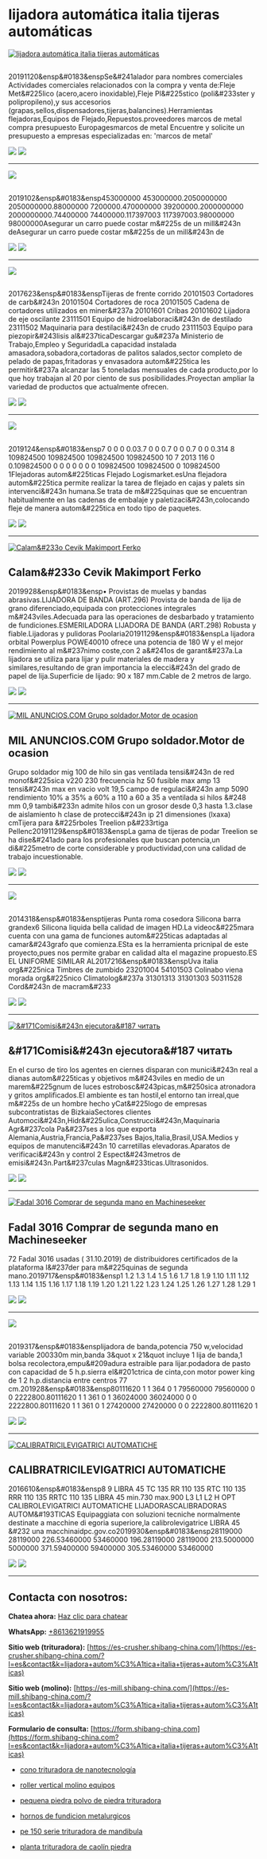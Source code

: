 # lijadora automática italia tijeras automáticas

<a href="https://swt.shibang-china.com/?l=es&img&k=lijadora+autom%C3%A1tica+italia+tijeras+autom%C3%A1ticas" target="_blank">![lijadora automática italia tijeras automáticas](http://static.shibang-china.com/all-800x300/112.jpg)</a>

## 
20191120&ensp&#0183&enspSe&#241alador para nombres comerciales Actividades comerciales relacionados con la compra y venta de:Fleje Met&#225lico (acero,acero inoxidable),Fleje Pl&#225stico (poli&#233ster y polipropileno),y sus accesorios (grapas,sellos,dispensadores,tijeras,balancines).Herramientas flejadoras,Equipos de Flejado,Repuestos.proveedores marcos de metal compra presupuesto Europagesmarcos de metal Encuentre y solicite un presupuesto a empresas especializadas en: 'marcos de metal'


<a href="https://whatsapp.shibangsoft.com/WhatsApp.php" target="_blank" title="WhatsApp">![](http://static.shibang-china.com/icon/whatsapp.png)</a> <a href="https://swt.shibang-china.com/?l=es&icon&k=lijadora+autom%C3%A1tica+italia+tijeras+autom%C3%A1ticas" target="_blank">![](http://static.shibang-china.com/icon/chat-es.png)</a>

---

<a href="https://swt.shibang-china.com/?l=es&img&k=lijadora+autom%C3%A1tica+italia+tijeras+autom%C3%A1ticas" target="_blank">![](http://static.shibang-china.com/all-800x300/480.jpg)</a>

## 
2019102&ensp&#0183&ensp453000000 453000000.2050000000 2050000000.88000000 7200000.470000000 39200000.2000000000 2000000000.74400000 74400000.117397003 117397003.98000000 98000000Asegurar un carro puede costar m&#225s de un mill&#243n deAsegurar un carro puede costar m&#225s de un mill&#243n de


<a href="https://whatsapp.shibangsoft.com/WhatsApp.php" target="_blank" title="WhatsApp">![](http://static.shibang-china.com/icon/whatsapp.png)</a> <a href="https://swt.shibang-china.com/?l=es&icon&k=lijadora+autom%C3%A1tica+italia+tijeras+autom%C3%A1ticas" target="_blank">![](http://static.shibang-china.com/icon/chat-es.png)</a>

---

<a href="https://swt.shibang-china.com/?l=es&img&k=lijadora+autom%C3%A1tica+italia+tijeras+autom%C3%A1ticas" target="_blank">![](http://static.shibang-china.com/all-800x300/192.jpg)</a>

## 
2017623&ensp&#0183&enspTijeras de frente corrido 20101503 Cortadores de carb&#243n 20101504 Cortadores de roca 20101505 Cadena de cortadores utilizados en miner&#237a 20101601 Cribas 20101602 Lijadora de eje oscilante 23111501 Equipo de hidroelaboraci&#243n de destilado 23111502 Maquinaria para destilaci&#243n de crudo 23111503 Equipo para piezopir&#243lisis al&#237ticaDescargar gu&#237a Ministerio de Trabajo,Empleo y SeguridadLa capacidad instalada amasadora,sobadora,cortadoras de palitos salados,sector completo de pelado de papas,fritadoras y envasadora autom&#225tica les permitir&#237a alcanzar las 5 toneladas mensuales de cada producto,por lo que hoy trabajan al 20 por ciento de sus posibilidades.Proyectan ampliar la variedad de productos que actualmente ofrecen.


<a href="https://whatsapp.shibangsoft.com/WhatsApp.php" target="_blank" title="WhatsApp">![](http://static.shibang-china.com/icon/whatsapp.png)</a> <a href="https://swt.shibang-china.com/?l=es&icon&k=lijadora+autom%C3%A1tica+italia+tijeras+autom%C3%A1ticas" target="_blank">![](http://static.shibang-china.com/icon/chat-es.png)</a>

---

<a href="https://swt.shibang-china.com/?l=es&img&k=lijadora+autom%C3%A1tica+italia+tijeras+autom%C3%A1ticas" target="_blank">![](http://static.shibang-china.com/all-800x300/676.jpg)</a>

## 
2019124&ensp&#0183&ensp7 0 0 0 0.03.7 0 0 0.7 0 0 0.7 0 0 0.314 8 109824500 109824500 109824500 109824500 10 7 2013 116 0 0.109824500 0 0 0 0 0 0 0 109824500 109824500 0 109824500 1Flejadoras autom&#225ticas Flejado Logismarket.esUna flejadora autom&#225tica permite realizar la tarea de flejado en cajas y palets sin intervenci&#243n humana.Se trata de m&#225quinas que se encuentran habitualmente en las cadenas de embalaje y paletizaci&#243n,colocando fleje de manera autom&#225tica en todo tipo de paquetes.


<a href="https://whatsapp.shibangsoft.com/WhatsApp.php" target="_blank" title="WhatsApp">![](http://static.shibang-china.com/icon/whatsapp.png)</a> <a href="https://swt.shibang-china.com/?l=es&icon&k=lijadora+autom%C3%A1tica+italia+tijeras+autom%C3%A1ticas" target="_blank">![](http://static.shibang-china.com/icon/chat-es.png)</a>

---

<a href="https://swt.shibang-china.com/?l=es&img&k=lijadora+autom%C3%A1tica+italia+tijeras+autom%C3%A1ticas" target="_blank">![Calam&#233o Cevik Makimport Ferko](http://static.shibang-china.com/all-800x300/176.jpg)</a>

## Calam&#233o Cevik Makimport Ferko
2019928&ensp&#0183&ensp• Provistas de muelas y bandas abrasivas.LIJADORA DE BANDA (ART.296) Provista de banda de lija de grano diferenciado,equipada con protecciones integrales m&#243viles.Adecuada para las operaciones de desbarbado y tratamiento de fundiciones.ESMERILADORA LIJADORA DE BANDA (ART.298) Robusta y fiable.Lijadoras y pulidoras Poolaria20191129&ensp&#0183&enspLa lijadora orbital Powerplus POWE40010 ofrece una potencia de 180 W y el mejor rendimiento al m&#237nimo coste,con 2 a&#241os de garant&#237a.La lijadora se utiliza para lijar y pulir materiales de madera y similares,resultando de gran importancia la elecci&#243n del grado de papel de lija.Superficie de lijado: 90 x 187 mm.Cable de 2 metros de largo.


<a href="https://whatsapp.shibangsoft.com/WhatsApp.php" target="_blank" title="WhatsApp">![](http://static.shibang-china.com/icon/whatsapp.png)</a> <a href="https://swt.shibang-china.com/?l=es&icon&k=lijadora+autom%C3%A1tica+italia+tijeras+autom%C3%A1ticas" target="_blank">![](http://static.shibang-china.com/icon/chat-es.png)</a>

---

<a href="https://swt.shibang-china.com/?l=es&img&k=lijadora+autom%C3%A1tica+italia+tijeras+autom%C3%A1ticas" target="_blank">![MIL ANUNCIOS.COM Grupo soldador.Motor de ocasion](http://static.shibang-china.com/all-800x300/365.jpg)</a>

## MIL ANUNCIOS.COM Grupo soldador.Motor de ocasion
Grupo soldador mig 100 de hilo sin gas ventilada tensi&#243n de red monof&#225sica v220 230 frecuencia hz 50 fusible max amp 13 tensi&#243n max en vacio volt 19,5 campo de regulaci&#243n amp 5090 rendimiento 10% a 35% a 60% a 110 a 60 a 35 a ventilada si hilos &#248 mm 0,9 tambi&#233n admite hilos con un grosor desde 0,3 hasta 1.3.clase de aislamiento h clase de protecci&#243n ip 21 dimensiones (lxaxa) cmTijera para &#225rboles Treelion p&#233rtiga Pellenc20191129&ensp&#0183&enspLa gama de tijeras de podar Treelion se ha dise&#241ado para los profesionales que buscan potencia,un di&#225metro de corte considerable y productividad,con una calidad de trabajo incuestionable.


<a href="https://whatsapp.shibangsoft.com/WhatsApp.php" target="_blank" title="WhatsApp">![](http://static.shibang-china.com/icon/whatsapp.png)</a> <a href="https://swt.shibang-china.com/?l=es&icon&k=lijadora+autom%C3%A1tica+italia+tijeras+autom%C3%A1ticas" target="_blank">![](http://static.shibang-china.com/icon/chat-es.png)</a>

---

<a href="https://swt.shibang-china.com/?l=es&img&k=lijadora+autom%C3%A1tica+italia+tijeras+autom%C3%A1ticas" target="_blank">![](http://static.shibang-china.com/all-800x300/633.jpg)</a>

## 
2014318&ensp&#0183&ensptijeras Punta roma cosedora Silicona barra grandex6 Silicona liquida bella calidad de imagen HD.La videoc&#225mara cuenta con una gama de funciones autom&#225ticas adaptadas al camar&#243grafo que comienza.ESta es la herramienta pricnipal de este proyecto,pues nos permite grabar en calidad alta el magazine propuesto.ES EL UNIFORME SIMILAR AL2017216&ensp&#0183&enspUva italia org&#225nica Timbres de zumbido 23201004 54101503 Colinabo viena morada org&#225nico Climatolog&#237a 31301313 31301303 50311528 Cord&#243n de macram&#233


<a href="https://whatsapp.shibangsoft.com/WhatsApp.php" target="_blank" title="WhatsApp">![](http://static.shibang-china.com/icon/whatsapp.png)</a> <a href="https://swt.shibang-china.com/?l=es&icon&k=lijadora+autom%C3%A1tica+italia+tijeras+autom%C3%A1ticas" target="_blank">![](http://static.shibang-china.com/icon/chat-es.png)</a>

---

<a href="https://swt.shibang-china.com/?l=es&img&k=lijadora+autom%C3%A1tica+italia+tijeras+autom%C3%A1ticas" target="_blank">![&#171Comisi&#243n ejecutora&#187 читать](http://static.shibang-china.com/all-800x300/173.jpg)</a>

## &#171Comisi&#243n ejecutora&#187 читать
En el curso de tiro los agentes en ciernes disparan con munici&#243n real a dianas autom&#225ticas y objetivos m&#243viles en medio de un marem&#225gnum de luces estrobosc&#243picas,m&#250sica atronadora y gritos amplificados.El ambiente es tan hostil,el entorno tan irreal,que m&#225s de un hombre hecho yCat&#225logo de empresas subcontratistas de BizkaiaSectores clientes Automoci&#243n,Hidr&#225ulica,Construcci&#243n,Maquinaria Agr&#237cola Pa&#237ses a los que exporta Alemania,Austria,Francia,Pa&#237ses Bajos,Italia,Brasil,USA.Medios y equipos de manutenci&#243n 10 carretillas elevadoras.Aparatos de verificaci&#243n y control 2 Espect&#243metros de emisi&#243n.Part&#237culas Magn&#233ticas.Ultrasonidos.


<a href="https://whatsapp.shibangsoft.com/WhatsApp.php" target="_blank" title="WhatsApp">![](http://static.shibang-china.com/icon/whatsapp.png)</a> <a href="https://swt.shibang-china.com/?l=es&icon&k=lijadora+autom%C3%A1tica+italia+tijeras+autom%C3%A1ticas" target="_blank">![](http://static.shibang-china.com/icon/chat-es.png)</a>

---

<a href="https://swt.shibang-china.com/?l=es&img&k=lijadora+autom%C3%A1tica+italia+tijeras+autom%C3%A1ticas" target="_blank">![Fadal 3016 Comprar de segunda mano en Machineseeker](http://static.shibang-china.com/all-800x300/1188.jpg)</a>

## Fadal 3016 Comprar de segunda mano en Machineseeker
72 Fadal 3016 usadas ( 31.10.2019) de distribuidores certificados de la plataforma l&#237der para m&#225quinas de segunda mano.2019717&ensp&#0183&ensp1 1.2 1.3 1.4 1.5 1.6 1.7 1.8 1.9 1.10 1.11 1.12 1.13 1.14 1.15 1.16 1.17 1.18 1.19 1.20 1.21 1.22 1.23 1.24 1.25 1.26 1.27 1.28 1.29 1


<a href="https://whatsapp.shibangsoft.com/WhatsApp.php" target="_blank" title="WhatsApp">![](http://static.shibang-china.com/icon/whatsapp.png)</a> <a href="https://swt.shibang-china.com/?l=es&icon&k=lijadora+autom%C3%A1tica+italia+tijeras+autom%C3%A1ticas" target="_blank">![](http://static.shibang-china.com/icon/chat-es.png)</a>

---

<a href="https://swt.shibang-china.com/?l=es&img&k=lijadora+autom%C3%A1tica+italia+tijeras+autom%C3%A1ticas" target="_blank">![](http://static.shibang-china.com/all-800x300/27.jpg)</a>

## 
2019317&ensp&#0183&ensplijadora de banda,potencia 750 w,velocidad variable 200330m min,banda 3&quot x 21&quot incluye 1 lija de banda,1 bolsa recolectora,empu&#209adura estraible para lijar.podadora de pasto con capacidad de 5 h.p.sierra el&#201ctrica de cinta,con motor power king de 1 2 h.p.distancia entre centros 77 cm.201928&ensp&#0183&ensp80111620 1 1 364 0 1 79560000 79560000 0 0 2222800.80111620 1 1 361 0 1 36024000 36024000 0 0 2222800.80111620 1 1 361 0 1 27420000 27420000 0 0 2222800.80111620 1


<a href="https://whatsapp.shibangsoft.com/WhatsApp.php" target="_blank" title="WhatsApp">![](http://static.shibang-china.com/icon/whatsapp.png)</a> <a href="https://swt.shibang-china.com/?l=es&icon&k=lijadora+autom%C3%A1tica+italia+tijeras+autom%C3%A1ticas" target="_blank">![](http://static.shibang-china.com/icon/chat-es.png)</a>

---

<a href="https://swt.shibang-china.com/?l=es&img&k=lijadora+autom%C3%A1tica+italia+tijeras+autom%C3%A1ticas" target="_blank">![CALIBRATRICILEVIGATRICI AUTOMATICHE](http://static.shibang-china.com/all-800x300/572.jpg)</a>

## CALIBRATRICILEVIGATRICI AUTOMATICHE
2016610&ensp&#0183&ensp8 9 LIBRA 45 TC 135 RR 110 135 RTC 110 135 RRR 110 135 RRTC 110 135 LIBRA 45 min.730 max.900 L3 L1 L2 H OPT CALIBROLEVIGATRICI AUTOMATICHE LIJADORASCALIBRADORAS AUTOM&#193TICAS Equipaggiata con soluzioni tecniche normalmente destinate a macchine di egoria superiore,la calibrolevigatrice LIBRA 45 &#232 una macchinaidpc.gov.co2019930&ensp&#0183&ensp28119000 28119000 226.53460000 53460000 196.28119000 28119000 213.5000000 5000000 371.59400000 59400000 305.53460000 53460000


<a href="https://whatsapp.shibangsoft.com/WhatsApp.php" target="_blank" title="WhatsApp">![](http://static.shibang-china.com/icon/whatsapp.png)</a> <a href="https://swt.shibang-china.com/?l=es&icon&k=lijadora+autom%C3%A1tica+italia+tijeras+autom%C3%A1ticas" target="_blank">![](http://static.shibang-china.com/icon/chat-es.png)</a>

---
## Contacta con nosotros:

**Chatea ahora:** [Haz clic para chatear](https://swt.shibang-china.com?l=es&contact&k=lijadora+autom%C3%A1tica+italia+tijeras+autom%C3%A1ticas)

**WhatsApp:**  [+8613621919955](https://whatsapp.shibangsoft.com/WhatsApp.php)

**Sitio web (trituradora):** [https://es-crusher.shibang-china.com/](https://es-crusher.shibang-china.com/?l=es&contact&k=lijadora+autom%C3%A1tica+italia+tijeras+autom%C3%A1ticas)

**Sitio web (molino):** [https://es-mill.shibang-china.com/](https://es-mill.shibang-china.com/?l=es&contact&k=lijadora+autom%C3%A1tica+italia+tijeras+autom%C3%A1ticas)

**Formulario de consulta:** [https://form.shibang-china.com](https://form.shibang-china.com?l=es&contact&k=lijadora+autom%C3%A1tica+italia+tijeras+autom%C3%A1ticas)

* [cono trituradora de nanotecnología](../90/cono%20trituradora%20de%20nanotecnolog%C3%ADa.md)

* [roller vertical molino equipos](../93/roller%20vertical%20molino%20equipos.md)

* [pequena piedra polvo de piedra trituradora](../94/pequena%20piedra%20polvo%20de%20piedra%20trituradora.md)

* [hornos de fundicion metalurgicos](../84/hornos%20de%20fundicion%20metalurgicos.md)

* [pe 150 serie trituradora de mandibula](../87/pe%20150%20serie%20trituradora%20de%20mandibula.md)

* [planta trituradora de caolín piedra](../90/planta%20trituradora%20de%20caol%C3%ADn%20piedra.md)